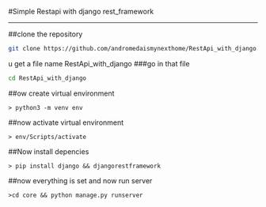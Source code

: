 #Simple Restapi with django rest_framework
<hr>

##clone the repository
```Bash
git clone https://github.com/andromedaismynexthome/RestApi_with_django.git
```
u get a file name RestApi_with_django
###go in that file
```Bash
cd RestApi_with_django
```
##ow create virtual environment
```
> python3 -m venv env
```
##now activate virtual environment
```
> env/Scripts/activate
```
##Now install depencies
```
> pip install django && djangorestframework
```
##now everything is set and now run server
```
>cd core && python manage.py runserver
```